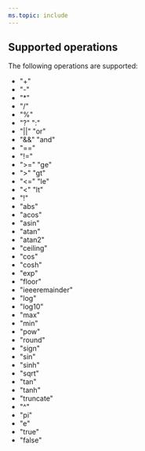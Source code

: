 ```yaml
---
ms.topic: include
---
```


## Supported operations

The following operations are supported:

- "+"
- "-"
- "*"
- "/"
- "%"
- "?" ":"
- "||" "or"
- "&&" "and"
- "=="
- "!="
- ">=" "ge"
- ">" "gt"
- "<=" "le"
- "<" "lt"
- "!"
- "abs"
- "acos"
- "asin"
- "atan"
- "atan2"
- "ceiling"
- "cos"
- "cosh"
- "exp"
- "floor"
- "ieeeremainder"
- "log"
- "log10"
- "max"
- "min"
- "pow"
- "round"
- "sign"
- "sin"
- "sinh"
- "sqrt"
- "tan"
- "tanh"
- "truncate"
- "^"
- "pi"
- "e"
- "true"
- "false"
